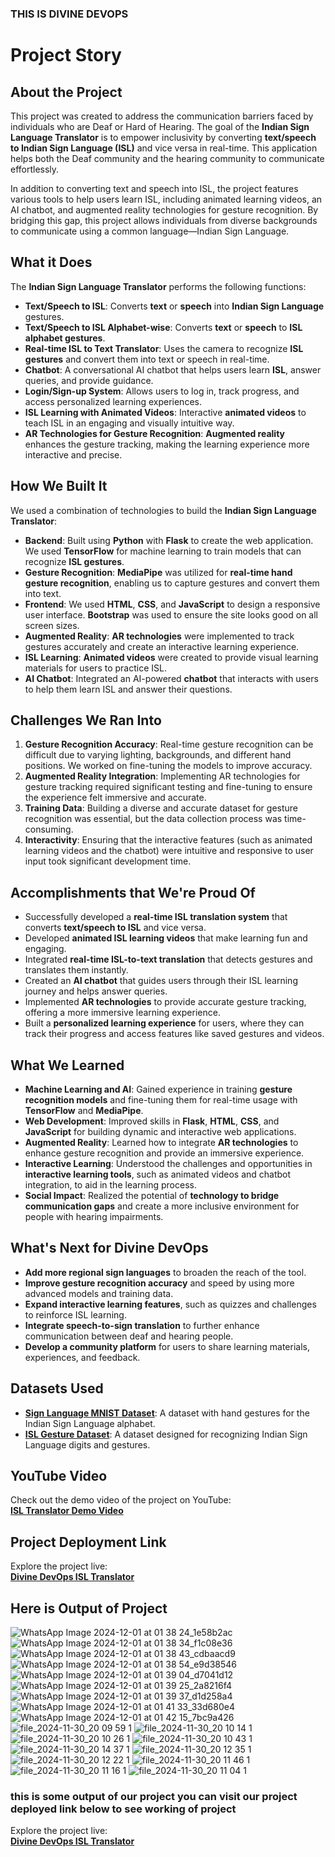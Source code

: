 ### THIS IS DIVINE DEVOPS 
# Project Story

## About the Project
This project was created to address the communication barriers faced by individuals who are Deaf or Hard of Hearing. The goal of the **Indian Sign Language Translator** is to empower inclusivity by converting **text/speech to Indian Sign Language (ISL)** and vice versa in real-time. This application helps both the Deaf community and the hearing community to communicate effortlessly.

In addition to converting text and speech into ISL, the project features various tools to help users learn ISL, including animated learning videos, an AI chatbot, and augmented reality technologies for gesture recognition. By bridging this gap, this project allows individuals from diverse backgrounds to communicate using a common language—Indian Sign Language.

## What it Does
The **Indian Sign Language Translator** performs the following functions:
- **Text/Speech to ISL**: Converts **text** or **speech** into **Indian Sign Language** gestures.
- **Text/Speech to ISL Alphabet-wise**: Converts **text** or **speech** to **ISL alphabet gestures**.
- **Real-time ISL to Text Translator**: Uses the camera to recognize **ISL gestures** and convert them into text or speech in real-time.
- **Chatbot**: A conversational AI chatbot that helps users learn **ISL**, answer queries, and provide guidance.
- **Login/Sign-up System**: Allows users to log in, track progress, and access personalized learning experiences.
- **ISL Learning with Animated Videos**: Interactive **animated videos** to teach ISL in an engaging and visually intuitive way.
- **AR Technologies for Gesture Recognition**: **Augmented reality** enhances the gesture tracking, making the learning experience more interactive and precise.

## How We Built It
We used a combination of technologies to build the **Indian Sign Language Translator**:
- **Backend**: Built using **Python** with **Flask** to create the web application. We used **TensorFlow** for machine learning to train models that can recognize **ISL gestures**.
- **Gesture Recognition**: **MediaPipe** was utilized for **real-time hand gesture recognition**, enabling us to capture gestures and convert them into text.
- **Frontend**: We used **HTML**, **CSS**, and **JavaScript** to design a responsive user interface. **Bootstrap** was used to ensure the site looks good on all screen sizes.
- **Augmented Reality**: **AR technologies** were implemented to track gestures accurately and create an interactive learning experience.
- **ISL Learning**: **Animated videos** were created to provide visual learning materials for users to practice ISL.
- **AI Chatbot**: Integrated an AI-powered **chatbot** that interacts with users to help them learn ISL and answer their questions.

## Challenges We Ran Into
1. **Gesture Recognition Accuracy**: Real-time gesture recognition can be difficult due to varying lighting, backgrounds, and different hand positions. We worked on fine-tuning the models to improve accuracy.
2. **Augmented Reality Integration**: Implementing AR technologies for gesture tracking required significant testing and fine-tuning to ensure the experience felt immersive and accurate.
3. **Training Data**: Building a diverse and accurate dataset for gesture recognition was essential, but the data collection process was time-consuming.
4. **Interactivity**: Ensuring that the interactive features (such as animated learning videos and the chatbot) were intuitive and responsive to user input took significant development time.

## Accomplishments that We're Proud Of
- Successfully developed a **real-time ISL translation system** that converts **text/speech to ISL** and vice versa.
- Developed **animated ISL learning videos** that make learning fun and engaging.
- Integrated **real-time ISL-to-text translation** that detects gestures and translates them instantly.
- Created an **AI chatbot** that guides users through their ISL learning journey and helps answer queries.
- Implemented **AR technologies** to provide accurate gesture tracking, offering a more immersive learning experience.
- Built a **personalized learning experience** for users, where they can track their progress and access features like saved gestures and videos.

## What We Learned
- **Machine Learning and AI**: Gained experience in training **gesture recognition models** and fine-tuning them for real-time usage with **TensorFlow** and **MediaPipe**.
- **Web Development**: Improved skills in **Flask**, **HTML**, **CSS**, and **JavaScript** for building dynamic and interactive web applications.
- **Augmented Reality**: Learned how to integrate **AR technologies** to enhance gesture recognition and provide an immersive experience.
- **Interactive Learning**: Understood the challenges and opportunities in **interactive learning tools**, such as animated videos and chatbot integration, to aid in the learning process.
- **Social Impact**: Realized the potential of **technology to bridge communication gaps** and create a more inclusive environment for people with hearing impairments.

## What's Next for Divine DevOps
- **Add more regional sign languages** to broaden the reach of the tool.
- **Improve gesture recognition accuracy** and speed by using more advanced models and training data.
- **Expand interactive learning features**, such as quizzes and challenges to reinforce ISL learning.
- **Integrate speech-to-sign translation** to further enhance communication between deaf and hearing people.
- **Develop a community platform** for users to share learning materials, experiences, and feedback.

## Datasets Used
- **[Sign Language MNIST Dataset](https://www.kaggle.com/datasets/ardamavi/indian-sign-language-dataset)**: A dataset with hand gestures for the Indian Sign Language alphabet.
- **[ISL Gesture Dataset](https://www.kaggle.com/datasets/ahmadrasyid/indian-sign-language-digits)**: A dataset designed for recognizing Indian Sign Language digits and gestures.

## YouTube Video
Check out the demo video of the project on YouTube:  
[**ISL Translator Demo Video**](https://youtu.be/hZl53nFjaaI?feature=shared)

## Project Deployment Link
Explore the project live:  
[**Divine DevOps ISL Translator**](https://divinedevopssih.netlify.app/)

## Here is Output of Project
![WhatsApp Image 2024-12-01 at 01 38 24_1e58b2ac](https://github.com/user-attachments/assets/5b09fb03-e041-46b3-b2ad-f5517f03c842)
![WhatsApp Image 2024-12-01 at 01 38 34_f1c08e36](https://github.com/user-attachments/assets/c0a06ad5-1164-43cb-a319-0ac04613e710)
![WhatsApp Image 2024-12-01 at 01 38 43_cdbaacd9](https://github.com/user-attachments/assets/1005e60c-aaf8-45a2-a20d-e7298a842d3b)
![WhatsApp Image 2024-12-01 at 01 38 54_e9d38546](https://github.com/user-attachments/assets/9a2fc629-2eeb-43de-a6da-282008fee352)
![WhatsApp Image 2024-12-01 at 01 39 04_d7041d12](https://github.com/user-attachments/assets/c09f170a-3b9c-4996-84c3-2230f109b9be)
![WhatsApp Image 2024-12-01 at 01 39 25_2a8216f4](https://github.com/user-attachments/assets/20f4a7d6-d5c8-414f-b50d-ed0ad85138a1)
![WhatsApp Image 2024-12-01 at 01 39 37_d1d258a4](https://github.com/user-attachments/assets/83c38f31-93ca-453d-8009-752fccb9266a)
![WhatsApp Image 2024-12-01 at 01 41 33_33d680e4](https://github.com/user-attachments/assets/70105d17-e5f6-498b-adb5-6b428466b34a)
![WhatsApp Image 2024-12-01 at 01 42 15_7bc9a426](https://github.com/user-attachments/assets/345b7d7b-b900-4828-82aa-97c485683315)
![file_2024-11-30_20 09 59 1](https://github.com/user-attachments/assets/9a2d9a8e-171d-4bf7-a7dd-49d8cc8a7803)
![file_2024-11-30_20 10 14 1](https://github.com/user-attachments/assets/f9a6bd4c-92a9-4eb3-8b75-50f2fbb3578d)
![file_2024-11-30_20 10 26 1](https://github.com/user-attachments/assets/be7fe869-7b42-4704-9815-64678a025896)
![file_2024-11-30_20 10 43 1](https://github.com/user-attachments/assets/5dcc8bf6-c7eb-46d5-b16c-12fd6492ef59)
![file_2024-11-30_20 14 37 1](https://github.com/user-attachments/assets/76edfc98-dd74-47a0-8a4d-4adb5df5ea50)
![file_2024-11-30_20 12 35 1](https://github.com/user-attachments/assets/55356b36-f511-4763-b766-ab8c6b92acd2)
![file_2024-11-30_20 12 22 1](https://github.com/user-attachments/assets/a4dad8a3-564e-489e-95cf-868ee1a3fb92)
![file_2024-11-30_20 11 46 1](https://github.com/user-attachments/assets/6d00b8b6-e59d-4732-8814-70195755ce90)
![file_2024-11-30_20 11 16 1](https://github.com/user-attachments/assets/0dc009d4-9ec2-4d6d-b1e9-88be6e01e06f)
![file_2024-11-30_20 11 04 1](https://github.com/user-attachments/assets/500f9d7d-2a54-432e-a0ae-f8bc11f6d94e)


### this is some output of our project you can visit our project deployed link below to see working of project
Explore the project live:  
[**Divine DevOps ISL Translator**](https://divinedevopssih.netlify.app/)
